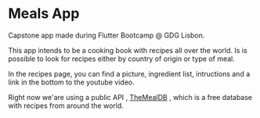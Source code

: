 # Meals App
Capstone app made during Flutter Bootcamp @ GDG Lisbon.

This app intends to be a cooking book with recipes all over the world.
Is is possible to look for recipes either by country of origin or type of meal.

In the recipes page, you can find a picture, ingredient list, intructions and a link in the bottom to the youtube video.

Right now we'are using a public API , [TheMealDB](https://www.themealdb.com/) , which is a free database with recipes from around the world.
